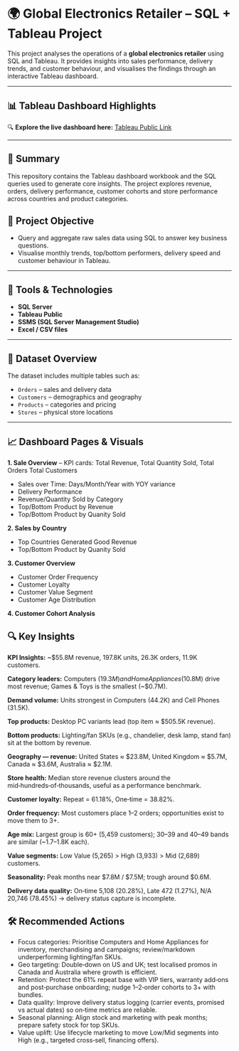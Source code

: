 # 🌍 Global Electronics Retailer – SQL + Tableau Project

This project analyses the operations of a **global electronics retailer** using SQL and Tableau. It provides insights into sales performance, delivery trends, and customer behaviour, and visualises the findings through an interactive Tableau dashboard.

---

## 📊 Tableau Dashboard Highlights

🔍 **Explore the live dashboard here:** [Tableau Public Link](https://public.tableau.com/app/profile/jamie.chau/vizzes)

---

## 📌 Summary

This repository contains the Tableau dashboard workbook and the SQL queries used to generate core insights. The project explores revenue, orders, delivery performance, customer cohorts and store performance across countries and product categories.

## 🎯 Project Objective

- Query and aggregate raw sales data using SQL to answer key business questions.
- Visualise monthly trends, top/bottom performers, delivery speed and customer behaviour in Tableau.

---

## 🧰 Tools & Technologies

- **SQL Server**  
- **Tableau Public**  
- **SSMS (SQL Server Management Studio)**  
- **Excel / CSV files**

---

## 📁 Dataset Overview

The dataset includes multiple tables such as:

- `Orders` – sales and delivery data  
- `Customers` – demographics and geography  
- `Products` – categories and pricing  
- `Stores` – physical store locations  

---

## 📈  Dashboard Pages & Visuals

**1. Sale Overview** 
   – KPI cards: Total Revenue,  Total Quantity Sold, Total Orders Total Customers
   - Sales over Time: Days/Month/Year with YOY variance
   - Delivery Performance
   - Revenue/Quantity Sold by Category
   - Top/Bottom Product by Revenue
   - Top/Bottom Product by Quanity Sold

**2. Sales by Country**
   - Top Countries Generated Good Revenue
   - Top/Bottom Product by Quanity Sold

**3. Customer Overview**
   - Customer Order Frequency
   - Customer Loyalty
   - Customer Value Segment
   - Customer Age Distribution

**4. Customer Cohort Analysis**

     
## 🔍 Key Insights

**KPI Insights:** ~$55.8M revenue, 197.8K units, 26.3K orders, 11.9K customers.

**Category leaders:** Computers ($19.3M) and Home Appliances ($10.8M) drive most revenue; Games & Toys is the smallest (~$0.7M).

**Demand volume:** Units strongest in Computers (44.2K) and Cell Phones (31.5K).

**Top products:** Desktop PC variants lead (top item ≈ $505.5K revenue).

**Bottom products:** Lighting/fan SKUs (e.g., chandelier, desk lamp, stand fan) sit at the bottom by revenue.

**Geography — revenue:** United States ≈ $23.8M, United Kingdom ≈ $5.7M, Canada ≈ $3.6M, Australia ≈ $2.1M.

**Store health:** Median store revenue clusters around the mid‑hundreds‑of‑thousands, useful as a performance benchmark.

**Customer loyalty:** Repeat = 61.18%, One‑time = 38.82%.

**Order frequency:** Most customers place 1–2 orders; opportunities exist to move them to 3+.

**Age mix:** Largest group is 60+ (5,459 customers); 30–39 and 40–49 bands are similar (~1.7–1.8K each).

**Value segments:** Low Value (5,265) > High (3,933) > Mid (2,689) customers.

**Seasonality:** Peak months near $7.8M / $7.5M; trough around $0.6M.

**Delivery data quality:** On‑time 5,108 (20.28%), Late 472 (1.27%), N/A 20,746 (78.45%) → delivery status capture is incomplete.

## 🛠️ Recommended Actions

- Focus categories: Prioritise Computers and Home Appliances for inventory, merchandising and campaigns; review/markdown underperforming lighting/fan SKUs.
- Geo targeting: Double‑down on US and UK; test localised promos in Canada and Australia where growth is efficient.
- Retention: Protect the 61% repeat base with VIP tiers, warranty add‑ons and post‑purchase onboarding; nudge 1–2‑order cohorts to 3+ with bundles.
- Data quality: Improve delivery status logging (carrier events, promised vs actual dates) so on‑time metrics are reliable.
- Seasonal planning: Align stock and marketing with peak months; prepare safety stock for top SKUs.
- Value uplift: Use lifecycle marketing to move Low/Mid segments into High (e.g., targeted cross‑sell, financing offers).
